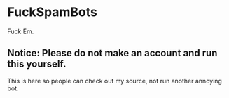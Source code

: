 # FuckSpamBots
Fuck Em.

## Notice: Please do not make an account and run this yourself. 
This is here so people can check out my source, not run another annoying bot.
